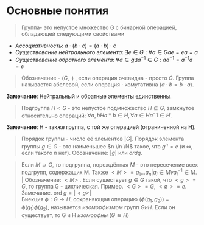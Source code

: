 # Основные понятия

> Группа- это непустое множество G с бинарной операцией, обладающей следующими свойствами

- *Ассоциативность*: $a \cdot (b \cdot c) = (a \cdot b) \cdot c$
- *Существование нейтрального элемента*: $\exists e \in G: \forall a \in G ae = ea = a$
- *Существование обратного элемента*: $\forall a \in g \exists a^{-1} \in G: aa^{-1} = a^{-1}a = e$

> Обозначение - $(G,\cdot)$ , если операция очевидна - просто $G$. Группа называется абелевой, если операция $\cdot$ комутативна $(a \cdot b = b \cdot a)$.  

**Замечание**: Нейтральный и обратные элементы единственны.

> Подгруппа $H < G$ - это непустое подмножество $H \subseteq G$, замкнутое относительно операций: $\forall a,b H a*b \in H, \forall a \in H a^-1 \in H$.

**Замечание**: H - также группа, с той же операцией (ограниченной на H).

> Порядок группы - число её элементов $|G|$. Порядок элемента группы $g \in G$ - это наименьшее $n \in \N$ такое, что $g^n = e$ (и $\infty$, если такого $n$ нет). Обозначение: $|g|$ или $ord g$.

> Если $M \supset G$, то подгруппа, порождённая $M$ - это пересечение всех подгрупп, содержащих M. Также $<M> = {a_1...a_n | a_i \in M v a^{-1}_i \in M}$.  
| Обозначение: $<M>$ . Если сушествует $g \in G$ такой, что $<g> = G$, то группа G - циклическая.
> Пример. $<G> = G$, $<\emptyset> = {e}$.  
> Замечание. ord $g = |<g>|$  
> Биекция $\phi : G \to H$, сохраняющая операцию $(\phi(g_1,g_2))$ = $\phi(g_1)\phi(g_2)$, называется *изоморфизмом* групп $G и H$. Если он существует, то G и H *изоморфны* $(G \cong H)$